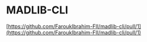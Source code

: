 # MADLIB-CLI

[https://github.com/FaroukIbrahim-FII/madlib-cli/pull/1](https://github.com/FaroukIbrahim-FII/madlib-cli/pull/1)